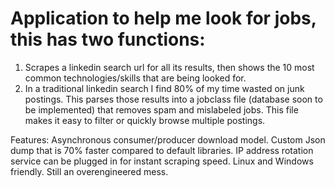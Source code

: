 # Application to help me look for jobs, this has two functions:
1. Scrapes a linkedin search url for all its results, then shows the 10 most common technologies/skills that are being looked for.
2. In a traditional linkedin search I find 80% of my time wasted on junk postings. This parses those results into a jobclass file (database soon to be implemented) that removes spam and mislabeled jobs. This file makes it easy to filter or quickly browse multiple postings.

Features:
Asynchronous consumer/producer download model.
Custom Json dump that is 70% faster compared to default libraries.
IP address rotation service can be plugged in for instant scraping speed.
Linux and Windows friendly.
Still an overengineered mess.
